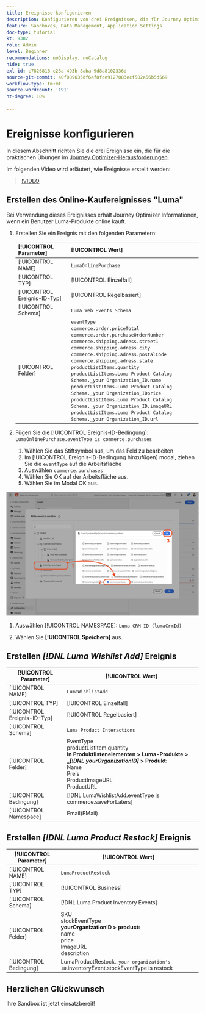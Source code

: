 ```yaml
---
title: Ereignisse konfigurieren
description: Konfigurieren von drei Ereignissen, die für Journey Optimizer-Herausforderungen erforderlich sind
feature: Sandboxes, Data Management, Application Settings
doc-type: tutorial
kt: 9382
role: Admin
level: Beginner
recommendations: noDisplay, noCatalog
hide: true
exl-id: c7826818-c28a-493b-8aba-9d8a8102336d
source-git-commit: a0f089635df6af8fce9127083ecf582a56b5d569
workflow-type: tm+mt
source-wordcount: '191'
ht-degree: 10%

---
```


# Ereignisse konfigurieren

In diesem Abschnitt richten Sie die drei Ereignisse ein, die für die praktischen Übungen im [Journey Optimizer-Herausforderungen](/help/challenges/introduction-and-prerequisites.md).

Im folgenden Video wird erläutert, wie Ereignisse erstellt werden:

>[!VIDEO](https://video.tv.adobe.com/v/336253?quality=12)

## Erstellen des Online-Kaufereignisses &quot;Luma&quot;

Bei Verwendung dieses Ereignisses erhält Journey Optimizer Informationen, wenn ein Benutzer Luma-Produkte online kauft.

1. Erstellen Sie ein Ereignis mit den folgenden Parametern:

   | [!UICONTROL Parameter] | [!UICONTROL Wert] |
   |-------------|-----------|
   | [!UICONTROL NAME] | `LumaOnlinePurchase` |
   | [!UICONTROL TYP] | [!UICONTROL Einzelfall] |
   | [!UICONTROL Ereignis-ID-Typ] | [!UICONTROL Regelbasiert] |
   | [!UICONTROL Schema] | `Luma Web Events Schema` |
   | [!UICONTROL Felder] | `eventType` <br>`commerce.order.priceTotal`<br>`commerce.order.purchaseOrderNumber`<br>`commerce.shipping.adress.street1`<br>`commerce.shipping.adress.city`<br>`commerce.shipping.adress.postalCode`<br>`commerce.shipping.adress.state`<br>`productListItems.quantity`<br>`productListItems.Luma Product Catalog Schema._your Organization_ID.name`<br>`productListItems.Luma Product Catalog Schema._your Organization_IDprice`<br>`productListItems.Luma Product Catalog Schema._your Organization_ID.imageURL`<br>`productListItems.Luma Product Catalog Schema._your Organization_ID.url` |

2. Fügen Sie die [!UICONTROL Ereignis-ID-Bedingung]: `LumaOnlinePurchase.eventType is commerce.purchases`

   1. Wählen Sie das Stiftsymbol aus, um das Feld zu bearbeiten
   2. Im [!UICONTROL Ereignis-ID-Bedingung hinzufügen] modal, ziehen Sie die `eventType` auf die Arbeitsfläche
   3. Auswählen `commerce.purchases`
   4. Wählen Sie OK auf der Arbeitsfläche aus.
   5. Wählen Sie im Modal OK aus.

![Ereignisbedingung hinzufügen](/help/tutorial-configure-a-training-sandbox/assets/Event-lumaOnlinePurchase-condition-1.png)

1. Auswählen [!UICONTROL NAMESPACE]: `Luma CRM ID (lumaCrmId)`

2. Wählen Sie **[!UICONTROL Speichern]** aus.

## Erstellen *[!DNL Luma Wishlist Add]* Ereignis

| [!UICONTROL Parameter] | [!UICONTROL Wert] |
|-------------|-----------|
| [!UICONTROL NAME] | `LumaWishlistAdd` |
| [!UICONTROL TYP] | [!UICONTROL Einzelfall] |
| [!UICONTROL Ereignis-ID-Typ] | [!UICONTROL Regelbasiert] |
| [!UICONTROL Schema] | `Luma Product Interactions` |
| [!UICONTROL Felder] | EventType<br>productListItem.quantity<br><b>In Produktlistenelementen > Luma-Produkte > _*[!DNL yourOrganizationID]* > Produkt:</b> <br>Name<br>Preis<br> ProductImageURL<br>ProductURL |
| [!UICONTROL Bedingung] | [!DNL LumaWishlistAdd.eventType is commerce.saveForLaters] |
| [!UICONTROL Namespace] | Email(EMail) |

## Erstellen *[!DNL Luma Product Restock]* Ereignis

| [!UICONTROL Parameter] | [!UICONTROL Wert] |
|-------------|-----------|
| [!UICONTROL NAME] | `LumaProductRestock` |
| [!UICONTROL TYP] | [!UICONTROL Business] |
| [!UICONTROL Schema] | [!DNL Luma Product Inventory Events] |
| [!UICONTROL Felder] | SKU <br> stockEventType<br><b> yourOrganizationID > product:</b> <br>name<br>price<br> ImageURL<br>description |
| [!UICONTROL Bedingung] | LumaProductRestock._`your organization's ID`.inventoryEvent.stockEventType is restock |

## Herzlichen Glückwunsch

Ihre Sandbox ist jetzt einsatzbereit!
